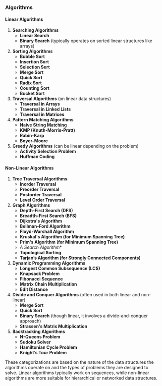 ### Algorithms

#### **Linear Algorithms**
1. **Searching Algorithms**
   - **Linear Search**
   - **Binary Search** (typically operates on sorted linear structures like arrays)
2. **Sorting Algorithms**
   - **Bubble Sort**
   - **Insertion Sort**
   - **Selection Sort**
   - **Merge Sort**
   - **Quick Sort**
   - **Radix Sort**
   - **Counting Sort**
   - **Bucket Sort**
3. **Traversal Algorithms** (on linear data structures)
   - **Traversal in Arrays**
   - **Traversal in Linked Lists**
   - **Traversal in Matrices**
4. **Pattern Matching Algorithms**
   - **Naive String Matching**
   - **KMP (Knuth-Morris-Pratt)**
   - **Rabin-Karp**
   - **Boyer-Moore**
5. **Greedy Algorithms** (can be linear depending on the problem)
   - **Activity Selection Problem**
   - **Huffman Coding**

#### **Non-Linear Algorithms**
1. **Tree Traversal Algorithms**
   - **Inorder Traversal**
   - **Preorder Traversal**
   - **Postorder Traversal**
   - **Level Order Traversal**
2. **Graph Algorithms**
   - **Depth-First Search (DFS)**
   - **Breadth-First Search (BFS)**
   - **Dijkstra's Algorithm**
   - **Bellman-Ford Algorithm**
   - **Floyd-Warshall Algorithm**
   - **Kruskal's Algorithm (for Minimum Spanning Tree)**
   - **Prim's Algorithm (for Minimum Spanning Tree)**
   - **A* Search Algorithm**
   - **Topological Sorting**
   - **Tarjan’s Algorithm (for Strongly Connected Components)**
3. **Dynamic Programming Algorithms**
   - **Longest Common Subsequence (LCS)**
   - **Knapsack Problem**
   - **Fibonacci Sequence**
   - **Matrix Chain Multiplication**
   - **Edit Distance**
4. **Divide and Conquer Algorithms** (often used in both linear and non-linear)
   - **Merge Sort**
   - **Quick Sort**
   - **Binary Search** (though linear, it involves a divide-and-conquer approach)
   - **Strassen's Matrix Multiplication**
5. **Backtracking Algorithms**
   - **N-Queens Problem**
   - **Sudoku Solver**
   - **Hamiltonian Cycle Problem**
   - **Knight’s Tour Problem**

These categorizations are based on the nature of the data structures the algorithms operate on and the types of problems they are designed to solve. Linear algorithms typically work on sequences, while non-linear algorithms are more suitable for hierarchical or networked data structures.
